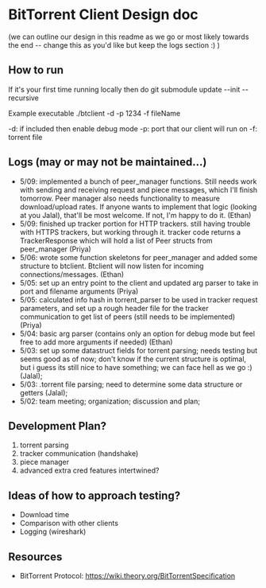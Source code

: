 # BitTorrent Client Design doc
(we can outline our design in this readme as we go or most likely towards the end -- change this as you'd like but keep the logs section :) )

## How to run
If it's your first time running locally then do 
git submodule update --init --recursive

Example executable
./btclient -d -p 1234 -f fileName
 
-d: if included then enable debug mode
-p: port that our client will run on
-f: torrent file


## Logs (may or may not be maintained...)

- 5/09: implemented a bunch of peer_manager functions. Still needs work with sending and receiving request and piece messages, which I'll finish tomorrow. Peer manager
also needs functionality to measure download/upload rates. If anyone wants to implement that logic (looking at you Jalal), that'll be most welcome. If not, I'm happy to do it. (Ethan)
- 5/09: finished up tracker portion for HTTP trackers. still having trouble with
HTTPS trackers, but working through it. tracker code returns a TrackerResponse
which will hold a list of Peer structs from peer_manager (Priya)
- 5/06: wrote some function skeletons for peer_manager and added some structure to btclient. Btclient will now listen for incoming connections/messages. (Ethan)
- 5/05: set up an entry point to the client and updated arg parser to take in port and filename arguments (Priya)
- 5/05: calculated info hash in torrent_parser to be used in tracker request parameters, and set up a rough header file for the tracker
communication to get list of peers (still needs to be implemented) (Priya)
- 5/04: basic arg parser (contains only an option for debug mode but feel free to add more arguments if needed) (Ethan)
- 5/03: set up some datastruct fields for torrent parsing; needs testing but seems good as of now; don't know if the current structure is optimal, but i guess its still nice to have something; we can face hell as we go :) (Jalal);
- 5/03: .torrent file parsing; need to determine some data structure or getters (Jalal);
- 5/02: team meeting; organization; discussion and plan;


## Development Plan?

1) torrent parsing
2) tracker communication (handshake)
3) piece manager
4) advanced extra cred features intertwined?


## Ideas of how to approach testing?

  - Download time
  - Comparison with other clients
  - Logging (wireshark)


## Resources

- BitTorrent Protocol: https://wiki.theory.org/BitTorrentSpecification  


